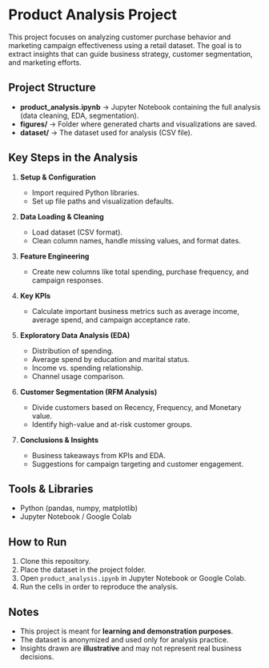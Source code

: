 #  Product Analysis Project

This project focuses on analyzing customer purchase behavior and marketing campaign effectiveness using a retail dataset. The goal is to extract insights that can guide business strategy, customer segmentation, and marketing efforts.


##  Project Structure
- **product_analysis.ipynb** → Jupyter Notebook containing the full analysis (data cleaning, EDA, segmentation).
- **figures/** → Folder where generated charts and visualizations are saved.
- **dataset/** → The dataset used for analysis (CSV file).


##  Key Steps in the Analysis
1. **Setup & Configuration**  
   - Import required Python libraries.  
   - Set up file paths and visualization defaults.  

2. **Data Loading & Cleaning**  
   - Load dataset (CSV format).  
   - Clean column names, handle missing values, and format dates.  

3. **Feature Engineering**  
   - Create new columns like total spending, purchase frequency, and campaign responses.  

4. **Key KPIs**  
   - Calculate important business metrics such as average income, average spend, and campaign acceptance rate.  

5. **Exploratory Data Analysis (EDA)**  
   - Distribution of spending.  
   - Average spend by education and marital status.  
   - Income vs. spending relationship.  
   - Channel usage comparison.  

6. **Customer Segmentation (RFM Analysis)**  
   - Divide customers based on Recency, Frequency, and Monetary value.  
   - Identify high-value and at-risk customer groups.  

7. **Conclusions & Insights**  
   - Business takeaways from KPIs and EDA.  
   - Suggestions for campaign targeting and customer engagement.  


## Tools & Libraries
- Python (pandas, numpy, matplotlib)  
- Jupyter Notebook / Google Colab  

##  How to Run
1. Clone this repository.  
2. Place the dataset in the project folder.  
3. Open `product_analysis.ipynb` in Jupyter Notebook or Google Colab.  
4. Run the cells in order to reproduce the analysis.  


## Notes
- This project is meant for **learning and demonstration purposes**.  
- The dataset is anonymized and used only for analysis practice.  
- Insights drawn are **illustrative** and may not represent real business decisions.  
